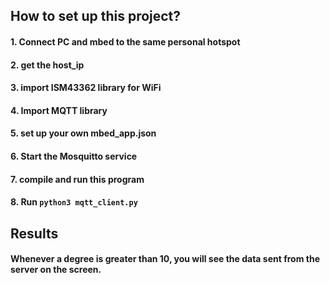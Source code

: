 ## How to set up this project?

#### 1. Connect PC and mbed to the same personal hotspot

#### 2. get the host_ip

#### 3. import ISM43362 library for WiFi

#### 4. Import MQTT library

#### 5. set up your own mbed_app.json

#### 6. Start the Mosquitto service

#### 7. compile and run this program

#### 8. Run `python3 mqtt_client.py`

## Results

#### Whenever a degree is greater than 10, you will see the data sent from the server on the screen.
